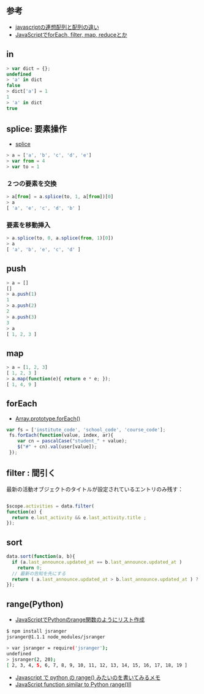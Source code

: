 ## 参考

- [javascriptの連想配列と配列の違い](http://qiita.com/katsukii/items/168bee174073ae7ec7e4)
- [JavaScriptでforEach, filter, map, reduceとか](http://qiita.com/itagakishintaro/items/29e301f3125760b81302)

## in

~~~js
> var dict = {};
undefined
> 'a' in dict
false
> dict['a'] = 1
1
> 'a' in dict
true
~~~

## splice: 要素操作

- [splice](https://developer.mozilla.org/ja/docs/Web/JavaScript/Reference/Global_Objects/Array/splice)

~~~js
> a = ['a', 'b', 'c', 'd', 'e']
> var from = 4
> var to = 1
~~~

### ２つの要素を交換

~~~js
> a[from] = a.splice(to, 1, a[from])[0]
> a
[ 'a', 'e', 'c', 'd', 'b' ]
~~~

### 要素を移動挿入

~~~js
> a.splice(to, 0, a.splice(from, 1)[0])
> a
[ 'a', 'b', 'e', 'c', 'd' ]
~~~

## push

~~~js
> a = []
[]
> a.push(1)
1
> a.push(2)
2
> a.push(3)
3
> a
[ 1, 2, 3 ]

~~~

## map

~~~js
> a = [1, 2, 3]
[ 1, 2, 3 ]
> a.map(function(e){ return e * e; });
[ 1, 4, 9 ]
~~~

## forEach

- [Array.prototype.forEach()](https://developer.mozilla.org/ja/docs/Web/JavaScript/Reference/Global_Objects/Array/forEach)

~~~js
var fs = ['institute_code', 'school_code', 'course_code'];
 fs.forEach(function(value, index, ar){
    var cn = pascalCase("student_" + value);   
    $("#" + cn).val(user[value]);
 });
~~~

## filter : 間引く

最新の活動オブジェクトのタイトルが設定されているエントリのみ残す：

~~~js

$scope.activities = data.filter(
function(e) {
  return e.last_activity && e.last_activity.title ;
});
~~~

## sort

~~~js
data.sort(function(a, b){
  if (a.last_announce.updated_at == b.last_announce.updated_at )
    return 0;
  // 最新の告知を先にする
  return ( a.last_announce.updated_at > b.last_announce.updated_at ) ? -1 : 1;
});
~~~

## range(Python)

- [JavaScriptでPythonのrange関数のようにリスト作成](http://qiita.com/zuzu/items/d2befdb1e02506d11513)

~~~bash
$ npm install jsranger
jsranger@1.1.1 node_modules/jsranger
~~~

~~~bash
> var jsranger = require('jsranger');
undefined
> jsranger(2, 20);
[ 2, 3, 4, 5, 6, 7, 8, 9, 10, 11, 12, 13, 14, 15, 16, 17, 18, 19 ]
~~~

- [Javascript で python の range() みたいのを書いてみるメモ](http://cortyuming.hateblo.jp/entry/20131223/p2)
- [JavaScript function similar to Python range()ll](http://stackoverflow.com/questions/8273047/javascript-function-similar-to-python-range/8273091#8273091)
